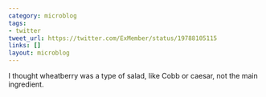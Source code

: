 ```yaml
---
category: microblog
tags:
- twitter
tweet_url: https://twitter.com/ExMember/status/19788105115
links: []
layout: microblog
---
```

I thought wheatberry was a type of salad, like Cobb or caesar, not the main ingredient.
